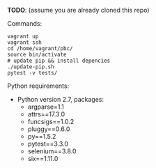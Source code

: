 **TODO**: (assume you are already cloned this repo)

Commands:
```
vagrant up
vagrant ssh
cd /home/vagrant/pbc/
source bin/activate
# update pip && install depencies
./update-pip.sh
pytest -v tests/
```

Python requirements:

- Python version 2.7, packages:
  * argparse=1.1
  * attrs==17.3.0 
  * funcsigs==1.0.2
  * pluggy==0.6.0
  * py==1.5.2
  * pytest==3.3.0
  * selenium==3.8.0
  * six==1.11.0
